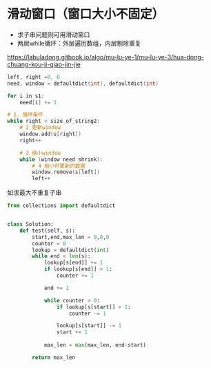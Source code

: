 # 滑动窗口（窗口大小不固定）

* 求子串问题则可用滑动窗口
* 两层while循环：外层遍历数组，内层剔除重复

https://labuladong.gitbook.io/algo/mu-lu-ye-1/mu-lu-ye-3/hua-dong-chuang-kou-ji-qiao-jin-jie

```c
left, right =0, 0
need, window = defaultdict(int), defaultdict(int)

for i in s1:
    need[i] += 1

# 1. 循环条件
while right < size_of_string2:
    # 2 更新window
    window.add(s[right])
    right++

    # 3 缩小window
    while (window need shrink):
        # 4 缩小时更新的数据
        window.remove(s[left])
        left++
```


如求最大不重复子串

```python
from collections import defaultdict


class Solution:
    def test(self, s):
        start,end,max_len = 0,0,0
        counter = 0
        lookup = defaultdict(int)
        while end < len(s):
            lookup[s[end]] += 1
            if lookup[s[end]] > 1:
                counter += 1

            end += 1

            while counter > 0:
                if lookup[s[start]] > 1:
                    counter -= 1

                lookup[s[start]] -= 1
                start += 1
            
            max_len = max(max_len, end-start)

        return max_len
```



